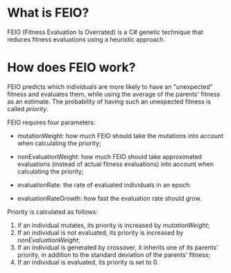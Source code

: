 # What is FEIO?
FEIO (Fitness Evaluation Is Overrated) is a C# genetic technique that reduces fitness evaluations using a heuristic approach.

# How does FEIO work?
FEIO predicts which individuals are more likely to have an "unexpected" fitness and evaluates them, while using the average of the parents' fitness as an estimate. The probability of having such an unexpected fitness is called _priority_.

FEIO requires four parameters:

* mutationWeight: how much FEIO should take the mutations into account when calculating the priority;

* nonEvaluationWeight: how much FEIO should take approximated evaluations (instead of actual fitness evaluations) into account when calculating the priority;

* evaluationRate: the rate of evaluated individuals in an epoch.

* evaluationRateGrowth: how fast the evaluation rate should grow.

Priority is calculated as follows:

1. If an individual mutates, its priority is increased by _mutationWeight_;
2. If an individual is not evaluated, its priority is increased by _nonEvaluationWeight_;
3. If an individual is generated by crossover, it inherits one of its parents' priority, in addition to the standard deviation of the parents' fitness;
4. If an individual is evaluated, its priority is set to 0.
